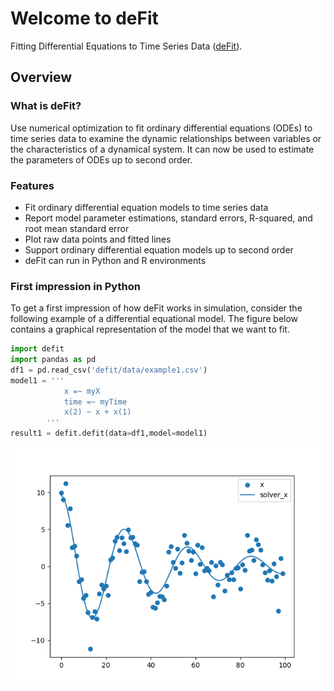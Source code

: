 # Welcome to deFit

Fitting Differential Equations to Time Series Data ([deFit](https://github.com/yueqinhu/defit)).

## Overview
### What is deFit?
Use numerical optimization to fit ordinary differential equations (ODEs) to time series data to examine the dynamic relationships between variables or the characteristics of a dynamical system. It can now be used to estimate the parameters of ODEs up to second order.

### Features
* Fit ordinary differential equation models to time series data 
* Report model parameter estimations, standard errors, R-squared, and root mean standard error
* Plot raw data points and fitted lines
* Support ordinary differential equation models up to second order
* deFit can run in Python and R environments

### First impression in Python
To get a first impression of how deFit works in simulation, consider the following example of a differential equational model. The figure below contains a graphical representation of the model that we want to fit.
```python
import defit
import pandas as pd
df1 = pd.read_csv('defit/data/example1.csv')
model1 = '''
            x =~ myX
            time =~ myTime
            x(2) ~ x + x(1)
        '''
result1 = defit.defit(data=df1,model=model1)
```
![example1](https://raw.githubusercontent.com/yueqinhu/defit/main/img/example1_python.png)



